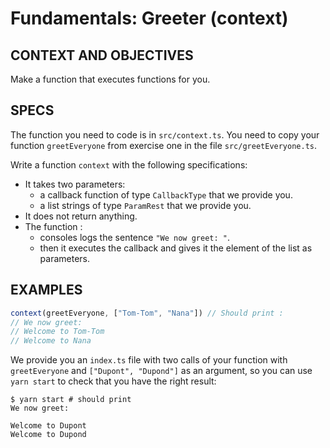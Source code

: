 # Fundamentals: Greeter (context)

## CONTEXT AND OBJECTIVES

Make a function that executes functions for you.

## SPECS

The function you need to code is in `src/context.ts`. You need to copy your function `greetEveryone` from exercise one in the file `src/greetEveryone.ts`.

Write a function `context` with the following specifications:

- It takes two parameters:
  - a callback function of type `CallbackType` that we provide you.
  - a list strings of type `ParamRest` that we provide you.
- It does not return anything.
- The function :
  - consoles logs the sentence `"We now greet: "`.
  - then it executes the callback and gives it the element of the list as parameters.

## EXAMPLES

```js
context(greetEveryone, ["Tom-Tom", "Nana"]) // Should print : 
// We now greet:
// Welcome to Tom-Tom
// Welcome to Nana
```

We provide you an `index.ts` file with two calls of your function with `greetEveryone` and `["Dupont", "Dupond"]` as an argument, so you can use `yarn start` to check that you have the right result:

```shell-session
$ yarn start # should print
We now greet: 

Welcome to Dupont
Welcome to Dupond
```
